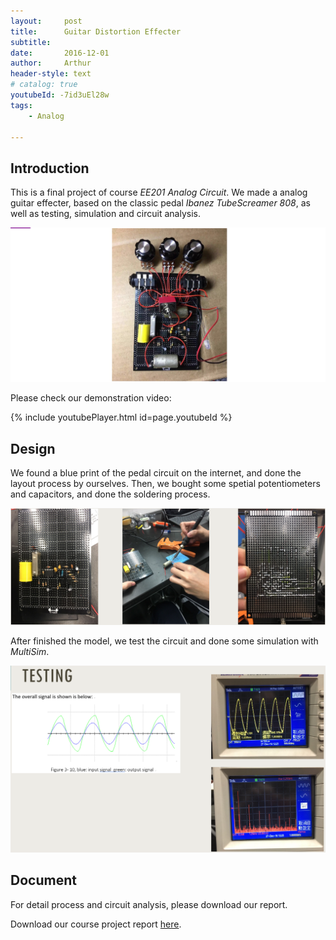 ```yaml
---
layout:     post
title:      Guitar Distortion Effecter  
subtitle:   
date:       2016-12-01
author:     Arthur
header-style: text
# catalog: true
youtubeId: -7id3uEl28w
tags:
    - Analog

---
```


## Introduction

This is a final project of course *EE201 Analog Circuit*. We made a analog guitar effecter, based on the classic pedal *Ibanez TubeScreamer 808*, as well as testing, simulation and circuit analysis.

![](/img/in-post/post-effecter.png)

Please check our demonstration video:

{% include youtubePlayer.html id=page.youtubeId %}



## Design

We found a blue print of the pedal circuit on the internet, and done the layout process by ourselves. Then, we bought some spetial potentiometers and capacitors, and done the soldering process.

![](/img/in-post/post-effecter-solder.png)

After finished the model, we test the circuit and done some simulation with *MultiSim*.

![](/img/in-post/post-effecter-testing.png)


## Document

For detail process and circuit analysis, please download our report.

Download our course project report [here](https://drive.google.com/open?id=1Am906UoPnU-6uEfWeS5mg9KIk1Ek7i2C).